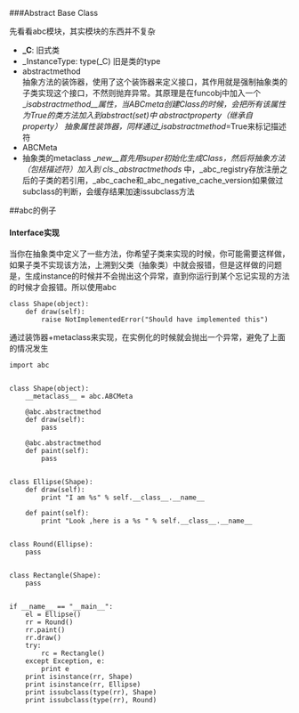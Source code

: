 ###Abstract Base Class

先看看abc模块，其实模块的东西并不复杂

- **_C**:
  旧式类
- _InstanceType: 
  type(_C) 旧是类的type
- abstractmethod  
  抽象方法的装饰器，使用了这个装饰器来定义接口，其作用就是强制抽象类的子类实现这个接口，不然则抛弃异常。其原理是在funcobj中加入一个\__isabstractmethod__属性，当ABCmeta创建Class的时候，会把所有该属性为True的类方法加入到abstract(set)中
abstractproperty（继承自property）
    抽象属性装饰器，同样通过\__isabstractmethod__=True来标记描述符
- ABCMeta  
- 抽象类的metaclass
    \__new__首先用super初始化生成Class，然后将抽象方法（包括描述符）加入到 cls.\__abstractmethods__ 中，_abc_registry存放注册之后的子类的若引用，_abc_cache和_abc_negative_cache_version如果做过subclass的判断，会缓存结果加速issubclass方法

##abc的例子

#### Interface实现

当你在抽象类中定义了一些方法，你希望子类来实现的时候，你可能需要这样做，如果子类不实现该方法，上溯到父类（抽象类）中就会报错，但是这样做的问题是，生成instance的时候并不会抛出这个异常，直到你运行到某个忘记实现的方法的时候才会报错。所以使用abc

```
class Shape(object):
    def draw(self):
        raise NotImplementedError("Should have implemented this")
```
通过装饰器+metaclass来实现，在实例化的时候就会抛出一个异常，避免了上面的情况发生
```
import abc


class Shape(object):
    __metaclass__ = abc.ABCMeta

    @abc.abstractmethod
    def draw(self):
        pass

    @abc.abstractmethod
    def paint(self):
        pass


class Ellipse(Shape):
    def draw(self):
        print "I am %s" % self.__class__.__name__

    def paint(self):
        print "Look ,here is a %s " % self.__class__.__name__


class Round(Ellipse):
    pass


class Rectangle(Shape):
    pass


if __name__ == "__main__":
    el = Ellipse()
    rr = Round()
    rr.paint()
    rr.draw()
    try:
        rc = Rectangle()
    except Exception, e:
        print e
    print isinstance(rr, Shape)
    print isinstance(rr, Ellipse)
    print issubclass(type(rr), Shape)
    print issubclass(type(rr), Round)

```

